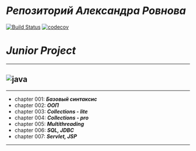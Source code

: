 # ***Репозиторий Александра Ровнова***
[![Build Status](https://travis-ci.org/Alexander0104/asrovnov.svg?branch=master)](https://travis-ci.org/Alexander0104/asrovnov)
[![codecov](https://codecov.io/gh/Alexander0104/asrovnov/branch/master/graph/badge.svg)](https://codecov.io/gh/Alexander0104/asrovnov)

# ***Junior Project***

---
![java](https://user-images.githubusercontent.com/28740150/40380952-19ed350a-5e03-11e8-9b85-ae1d94988fe5.jpg)
---

---
* chapter 001: ***Базовый синтаксис***
* chapter 002: ***ООП*** 
* chapter 003: ***Collections - lite***
* chapter 004: ***Collections - pro***
* chapter 005: ***Multithreading***
* chapter 006: ***SQL, JDBC***
* chapter 007: ***Servlet, JSP***
---